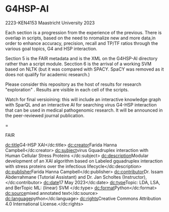 # G4HSP-AI
2223-KEN4153 Maastricht University 2023

Each section is a progression from the experience of the previous.
There is overlap in  scripts, based on the need to nromalize new and more data,in order to enhance accuracy, precision, recall and TP/TF ratios through the various goal topics, G4 and HSP interaction.

Section 5 is the FAIR metadata  and is the XML on the G4HSP-AI directory rather than  a script module.
Secction 6 is the arrival of a working SVM based on NLTK (but it was compared with SPACY.  SpaCY was removed as it does not qualify for academic research.)

Please consider this repository as the host of results for research "exploration" .
Results are visible in each cell of the scripts.


Watch for  final versioining:  this will include an interactive knowledge graph with SparQL and an interactive AI for searching virus G4-HSP interaction that can be used in medical pathogenomic research.  It will be announced in the  peer-reviewed journal publication. 

=


FAIR
<?xml version="1.0" encoding="UTF-8"?>

<metadata
xmlns:xsi="http://www.w3.org/2001/XMLSchema-instance"
xmlns:dc="http://purl.org/dc/elements/1.1/">
<dc:title>G4-HSP XAI</dc:title>
<dc:creator>Farida Hanna Campbell</dc:creator>
<dc:subject>virus Gquadruplex interaction with Human Cellular Stress Proteins  </dc:subject>
<dc:description>Modular development of an XAI algorithm based on
Labeled gquadruplex interaction with stress proteins over the infectious lifecycle</dc:description>
<dc:publisher>Farida Hanna Campbell</dc:publisher>
<dc:contributor>Dr. Issam Abderrahmane (Tutorial Assistant) and Dr. Jan Scholtes (Instructor), </dc:contributor>
<dc:date>17 May 2023</dc:date>
<dc:type>Topic: LDA, LSA, and BerTopic  ML: (linear) SVM </dc:type>
<dc:format>Python</dc:format>
<dc:source>mixed annotated text</dc:source>
<dc:language>python</dc:language>
<dc:rights>Creative Commons Attribution 4.0 International License.</dc:rights>

</metadata>
